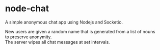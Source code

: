 # node-chat
A simple anonymous chat app using Nodejs and Socketio.

New users are given a random name that is generated from a list of nouns to preserve anonymity.  
The server wipes all chat messages at set intervals.
